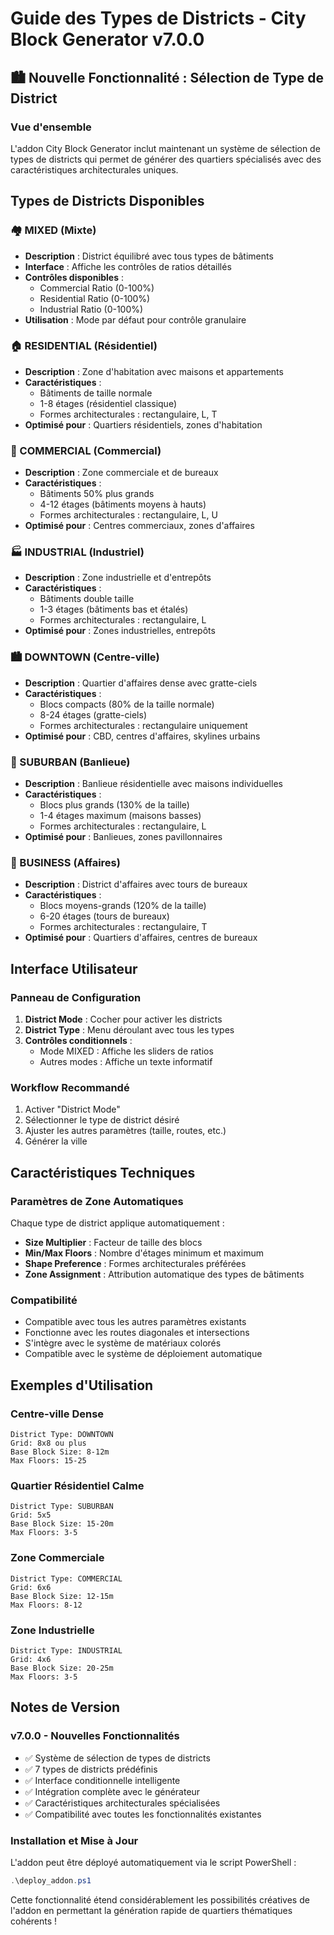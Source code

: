 # Guide des Types de Districts - City Block Generator v7.0.0

## 🏙️ Nouvelle Fonctionnalité : Sélection de Type de District

### Vue d'ensemble
L'addon City Block Generator inclut maintenant un système de sélection de types de districts qui permet de générer des quartiers spécialisés avec des caractéristiques architecturales uniques.

## Types de Districts Disponibles

### 🏘️ MIXED (Mixte)
- **Description** : District équilibré avec tous types de bâtiments
- **Interface** : Affiche les contrôles de ratios détaillés
- **Contrôles disponibles** :
  - Commercial Ratio (0-100%)
  - Residential Ratio (0-100%)
  - Industrial Ratio (0-100%)
- **Utilisation** : Mode par défaut pour contrôle granulaire

### 🏠 RESIDENTIAL (Résidentiel)
- **Description** : Zone d'habitation avec maisons et appartements
- **Caractéristiques** :
  - Bâtiments de taille normale
  - 1-8 étages (résidentiel classique)
  - Formes architecturales : rectangulaire, L, T
- **Optimisé pour** : Quartiers résidentiels, zones d'habitation

### 🏢 COMMERCIAL (Commercial)
- **Description** : Zone commerciale et de bureaux
- **Caractéristiques** :
  - Bâtiments 50% plus grands
  - 4-12 étages (bâtiments moyens à hauts)
  - Formes architecturales : rectangulaire, L, U
- **Optimisé pour** : Centres commerciaux, zones d'affaires

### 🏭 INDUSTRIAL (Industriel)
- **Description** : Zone industrielle et d'entrepôts
- **Caractéristiques** :
  - Bâtiments double taille
  - 1-3 étages (bâtiments bas et étalés)
  - Formes architecturales : rectangulaire, L
- **Optimisé pour** : Zones industrielles, entrepôts

### 🏙️ DOWNTOWN (Centre-ville)
- **Description** : Quartier d'affaires dense avec gratte-ciels
- **Caractéristiques** :
  - Blocs compacts (80% de la taille normale)
  - 8-24 étages (gratte-ciels)
  - Formes architecturales : rectangulaire uniquement
- **Optimisé pour** : CBD, centres d'affaires, skylines urbains

### 🌳 SUBURBAN (Banlieue)
- **Description** : Banlieue résidentielle avec maisons individuelles
- **Caractéristiques** :
  - Blocs plus grands (130% de la taille)
  - 1-4 étages maximum (maisons basses)
  - Formes architecturales : rectangulaire, L
- **Optimisé pour** : Banlieues, zones pavillonnaires

### 💼 BUSINESS (Affaires)
- **Description** : District d'affaires avec tours de bureaux
- **Caractéristiques** :
  - Blocs moyens-grands (120% de la taille)
  - 6-20 étages (tours de bureaux)
  - Formes architecturales : rectangulaire, T
- **Optimisé pour** : Quartiers d'affaires, centres de bureaux

## Interface Utilisateur

### Panneau de Configuration
1. **District Mode** : Cocher pour activer les districts
2. **District Type** : Menu déroulant avec tous les types
3. **Contrôles conditionnels** :
   - Mode MIXED : Affiche les sliders de ratios
   - Autres modes : Affiche un texte informatif

### Workflow Recommandé
1. Activer "District Mode"
2. Sélectionner le type de district désiré
3. Ajuster les autres paramètres (taille, routes, etc.)
4. Générer la ville

## Caractéristiques Techniques

### Paramètres de Zone Automatiques
Chaque type de district applique automatiquement :
- **Size Multiplier** : Facteur de taille des blocs
- **Min/Max Floors** : Nombre d'étages minimum et maximum
- **Shape Preference** : Formes architecturales préférées
- **Zone Assignment** : Attribution automatique des types de bâtiments

### Compatibilité
- Compatible avec tous les autres paramètres existants
- Fonctionne avec les routes diagonales et intersections
- S'intègre avec le système de matériaux colorés
- Compatible avec le système de déploiement automatique

## Exemples d'Utilisation

### Centre-ville Dense
```
District Type: DOWNTOWN
Grid: 8x8 ou plus
Base Block Size: 8-12m
Max Floors: 15-25
```

### Quartier Résidentiel Calme
```
District Type: SUBURBAN
Grid: 5x5
Base Block Size: 15-20m
Max Floors: 3-5
```

### Zone Commerciale
```
District Type: COMMERCIAL
Grid: 6x6
Base Block Size: 12-15m
Max Floors: 8-12
```

### Zone Industrielle
```
District Type: INDUSTRIAL
Grid: 4x6
Base Block Size: 20-25m
Max Floors: 3-5
```

## Notes de Version

### v7.0.0 - Nouvelles Fonctionnalités
- ✅ Système de sélection de types de districts
- ✅ 7 types de districts prédéfinis
- ✅ Interface conditionnelle intelligente
- ✅ Intégration complète avec le générateur
- ✅ Caractéristiques architecturales spécialisées
- ✅ Compatibilité avec toutes les fonctionnalités existantes

### Installation et Mise à Jour
L'addon peut être déployé automatiquement via le script PowerShell :
```powershell
.\deploy_addon.ps1
```

Cette fonctionnalité étend considérablement les possibilités créatives de l'addon en permettant la génération rapide de quartiers thématiques cohérents !
